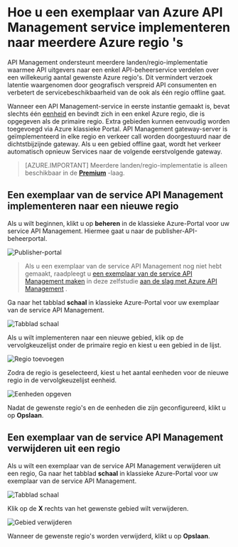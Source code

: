 <properties
    pageTitle="Hoe u een exemplaar van Azure API Management service implementeren naar meerdere Azure regio 's"
    description="Leer hoe u een exemplaar van Azure API Management service implementeren naar meerdere Azure regio's." 
    services="api-management"
    documentationCenter=""
    authors="steved0x"
    manager="erikre"
    editor=""/>

<tags
    ms.service="api-management"
    ms.workload="mobile"
    ms.tgt_pltfrm="na"
    ms.devlang="na"
    ms.topic="article"
    ms.date="10/25/2016"
    ms.author="sdanie"/>

# <a name="how-to-deploy-an-azure-api-management-service-instance-to-multiple-azure-regions"></a>Hoe u een exemplaar van Azure API Management service implementeren naar meerdere Azure regio 's

API Management ondersteunt meerdere landen/regio-implementatie waarmee API uitgevers naar een enkel API-beheerservice verdelen over een willekeurig aantal gewenste Azure regio's. Dit vermindert verzoek latentie waargenomen door geografisch verspreid API consumenten en verbetert de servicebeschikbaarheid van de ook als één regio offline gaat. 

Wanneer een API Management-service in eerste instantie gemaakt is, bevat slechts één [eenheid][] en bevindt zich in een enkel Azure regio, die is opgegeven als de primaire regio. Extra gebieden kunnen eenvoudig worden toegevoegd via Azure klassieke Portal. API Management gateway-server is geïmplementeerd in elke regio en verkeer call worden doorgestuurd naar de dichtstbijzijnde gateway. Als u een gebied offline gaat, wordt het verkeer automatisch opnieuw Services naar de volgende eerstvolgende gateway. 

> [AZURE.IMPORTANT] Meerdere landen/regio-implementatie is alleen beschikbaar in de **[Premium][]** -laag.

## <a name="add-region"> </a>Een exemplaar van de service API Management implementeren naar een nieuwe regio

Als u wilt beginnen, klikt u op **beheren** in de klassieke Azure-Portal voor uw service API Management. Hiermee gaat u naar de publisher-API-beheerportal.

![Publisher-portal][api-management-management-console]

>Als u een exemplaar van de service API Management nog niet hebt gemaakt, raadpleegt u [een exemplaar van de service API Management maken][] in deze zelfstudie [aan de slag met Azure API Management][] .

Ga naar het tabblad **schaal** in klassieke Azure-Portal voor uw exemplaar van de service API Management. 

![Tabblad schaal][api-management-scale-service]

Als u wilt implementeren naar een nieuwe gebied, klik op de vervolgkeuzelijst onder de primaire regio en kiest u een gebied in de lijst.

![Regio toevoegen][api-management-add-region]

Zodra de regio is geselecteerd, kiest u het aantal eenheden voor de nieuwe regio in de vervolgkeuzelijst eenheid.

![Eenheden opgeven][api-management-select-units]

Nadat de gewenste regio's en de eenheden die zijn geconfigureerd, klikt u op **Opslaan**.

## <a name="remove-region"> </a>Een exemplaar van de service API Management verwijderen uit een regio

Als u wilt een exemplaar van de service API Management verwijderen uit een regio, Ga naar het tabblad **schaal** in klassieke Azure-Portal voor uw exemplaar van de service API Management. 

![Tabblad schaal][api-management-scale-service]

Klik op de **X** rechts van het gewenste gebied wilt verwijderen.  

![Gebied verwijderen][api-management-remove-region]

Wanneer de gewenste regio's worden verwijderd, klikt u op **Opslaan**.


[api-management-management-console]: ./media/api-management-howto-deploy-multi-region/api-management-management-console.png

[api-management-scale-service]: ./media/api-management-howto-deploy-multi-region/api-management-scale-service.png
[api-management-add-region]: ./media/api-management-howto-deploy-multi-region/api-management-add-region.png
[api-management-select-units]: ./media/api-management-howto-deploy-multi-region/api-management-select-units.png
[api-management-remove-region]: ./media/api-management-howto-deploy-multi-region/api-management-remove-region.png

[Een exemplaar van de service API Management maken]: api-management-get-started.md#create-service-instance
[Aan de slag met Azure API Management]: api-management-get-started.md

[Deploy an API Management service instance to a new region]: #add-region
[Delete an API Management service instance from a region]: #remove-region

[eenheid]: http://azure.microsoft.com/pricing/details/api-management/
[Premium]: http://azure.microsoft.com/pricing/details/api-management/

